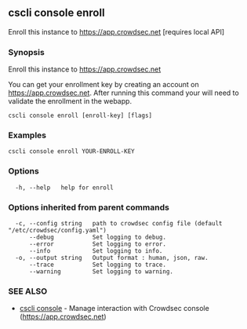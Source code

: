 ## cscli console enroll

Enroll this instance to https://app.crowdsec.net [requires local API]

### Synopsis


Enroll this instance to https://app.crowdsec.net
		
You can get your enrollment key by creating an account on https://app.crowdsec.net.
After running this command your will need to validate the enrollment in the webapp.

```
cscli console enroll [enroll-key] [flags]
```

### Examples

```
cscli console enroll YOUR-ENROLL-KEY
```

### Options

```
  -h, --help   help for enroll
```

### Options inherited from parent commands

```
  -c, --config string   path to crowdsec config file (default "/etc/crowdsec/config.yaml")
      --debug           Set logging to debug.
      --error           Set logging to error.
      --info            Set logging to info.
  -o, --output string   Output format : human, json, raw.
      --trace           Set logging to trace.
      --warning         Set logging to warning.
```

### SEE ALSO

* [cscli console](cscli_console.md)	 - Manage interaction with Crowdsec console (https://app.crowdsec.net)


